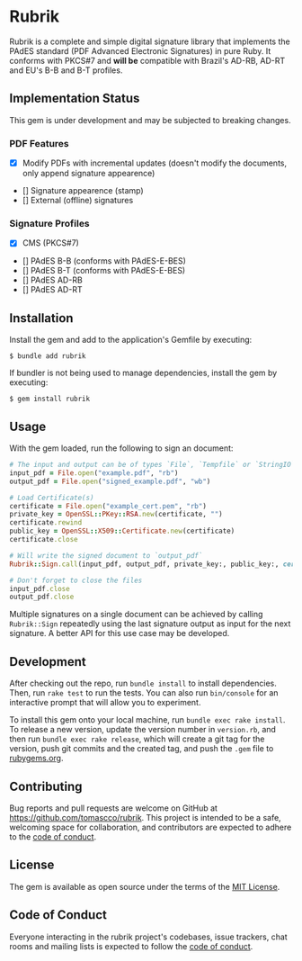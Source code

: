 # Rubrik

Rubrik is a complete and simple digital signature library that implements the PAdES standard (PDF Advanced Electronic
Signatures) in pure Ruby. It conforms with PKCS#7 and **will be** compatible with Brazil's AD-RB, AD-RT and EU's B-B
and B-T profiles.

## Implementation Status

This gem is under development and may be subjected to breaking changes.

### PDF Features
- [x] Modify PDFs with incremental updates (doesn't modify the documents, only append signature appearence)
- []  Signature appearence (stamp)
- []  External (offline) signatures

### Signature Profiles
- [x] CMS (PKCS#7)
- []  PAdES B-B (conforms with PAdES-E-BES)
- []  PAdES B-T (conforms with PAdES-E-BES)
- []  PAdES AD-RB
- []  PAdES AD-RT

## Installation

Install the gem and add to the application's Gemfile by executing:

    $ bundle add rubrik

If bundler is not being used to manage dependencies, install the gem by executing:

    $ gem install rubrik

## Usage

With the gem loaded, run the following to sign an document:

```ruby
# The input and output can be of types `File`, `Tempfile` or `StringIO`.
input_pdf = File.open("example.pdf", "rb")
output_pdf = File.open("signed_example.pdf", "wb")

# Load Certificate(s)
certificate = File.open("example_cert.pem", "rb")
private_key = OpenSSL::PKey::RSA.new(certificate, "")
certificate.rewind
public_key = OpenSSL::X509::Certificate.new(certificate)
certificate.close

# Will write the signed document to `output_pdf`
Rubrik::Sign.call(input_pdf, output_pdf, private_key:, public_key:, certificate_chain: [])

# Don't forget to close the files
input_pdf.close
output_pdf.close
```
Multiple signatures on a single document can be achieved by calling `Rubrik::Sign` repeatedly using the last signature
output as input for the next signature. A better API for this use case may be developed.


## Development

After checking out the repo, run `bundle install` to install dependencies. Then, run `rake test` to run the tests. You can also run `bin/console` for an interactive prompt that will allow you to experiment.

To install this gem onto your local machine, run `bundle exec rake install`. To release a new version, update the version number in `version.rb`, and then run `bundle exec rake release`, which will create a git tag for the version, push git commits and the created tag, and push the `.gem` file to [rubygems.org](https://rubygems.org).

## Contributing

Bug reports and pull requests are welcome on GitHub at https://github.com/tomascco/rubrik. This project is intended to be a safe, welcoming space for collaboration, and contributors are expected to adhere to the [code of conduct](https://github.com/tomascco/rubrik/blob/main/CODE_OF_CONDUCT.md).

## License

The gem is available as open source under the terms of the [MIT License](https://opensource.org/licenses/MIT).

## Code of Conduct

Everyone interacting in the rubrik project's codebases, issue trackers, chat rooms and mailing lists is expected to follow the [code of conduct](https://github.com/tomascco/rubrik/blob/main/CODE_OF_CONDUCT.md).
